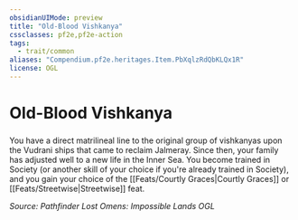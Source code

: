 ```yaml
---
obsidianUIMode: preview
title: "Old-Blood Vishkanya"
cssclasses: pf2e,pf2e-action
tags:
  - trait/common
aliases: "Compendium.pf2e.heritages.Item.PbXqlzRdQbKLQx1R"
license: OGL
---
```

# Old-Blood Vishkanya

### 






You have a direct matrilineal line to the original group of vishkanyas upon the Vudrani ships that came to reclaim Jalmeray. Since then, your family has adjusted well to a new life in the Inner Sea. You become trained in Society (or another skill of your choice if you're already trained in Society), and you gain your choice of the [[Feats/Courtly Graces|Courtly Graces]] or [[Feats/Streetwise|Streetwise]] feat.

*Source: Pathfinder Lost Omens: Impossible Lands*
*OGL*